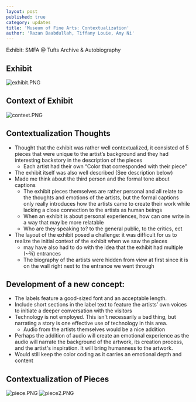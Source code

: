 ```yaml
---
layout: post
published: true
category: updates
title: 'Museum of Fine Arts: Contextualization'
author: 'Razan Baabdullah, Tiffany Louie, Amy Ni'
---
```

Exhibit: SMFA @ Tufts Archive & Autobiography

## Exhibit

![exhibit.PNG]({{site.baseurl}}/assets/exhibit.PNG)

## Context of Exhibit

![context.PNG]({{site.baseurl}}/assets/context.PNG)

## Contextualization Thoughts
+ Thought that the exhibit was rather well contextualized, it consisted of 5 pieces that were unique to the artist’s background and they had interesting backstory in the description of the pieces
	- Each artist had their own “Color that corresponded with their piece”
+ The exhibit itself was also well described (See description below)
+ Made me think about the third person and the formal tone about captions
	- The exhibit pieces themselves are rather personal and all relate to the thoughts and emotions of the artists, but the formal captions only really introduces how the artists came to create their work while lacking a close connection to the artists as human beings
	- When an exhibit is about personal experiences, how can one write in a way that may be more relatable
	- Who are they speaking to? to the general public, to the critics, ect  
+ The layout of the exhibit posed a challenge: it was difficult for us to realize the initial context of the exhibit when we saw the pieces
	- may have also had to do with the idea that the exhibit had multiple (~¾) entrances
	- The biography of the artists were hidden from view at first since it is on the wall right next to the entrance we went through 

## Development of a new concept: 
+ The labels feature a good-sized font and an acceptable length. 
+ Include short sections in the label text to feature the artists’ own voices to initiate a deeper conversation with the visitors
+ Technology is not employed. This isn't necessarily a bad thing, but narrating a story is one effective use of technology in this area. 
	- Audio from the artists themselves would be a nice addition
+ Perhaps the addition of audio will create an emotional experience as the audio will narrate the background of the artwork, its creation process, and the artist's inspiration. It will bring humanness to the artwork. 
+ Would still keep the color coding as it carries an emotional depth and content 

## Contextualization of Pieces

![piece.PNG]({{site.baseurl}}/assets/piece.PNG)
![piece2.PNG]({{site.baseurl}}/assets/piece2.PNG)



